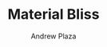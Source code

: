 ---
title: Material Bliss
github: https://github.com/InsidiousMind/material-bliss-jekyll-theme
demo: http://code.liquidthink.net
author: Andrew Plaza
ssg:
  - Jekyll
cms:
  - No Cms
---